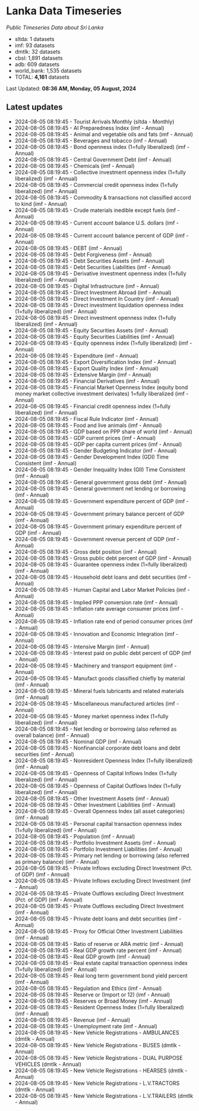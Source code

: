 # Lanka Data Timeseries
*Public Timeseries Data about Sri Lanka*

* sltda: 1 datasets
* imf: 93 datasets
* dmtlk: 32 datasets
* cbsl: 1,891 datasets
* adb: 609 datasets
* world_bank: 1,535 datasets
* TOTAL: **4,161** datasets

Last Updated: **08:36 AM, Monday, 05 August, 2024**

## Latest updates

* 2024-08-05 08:19:45 - Tourist Arrivals Monthly (sltda - Monthly)
* 2024-08-05 08:19:45 - AI Preparedness Index (imf - Annual)
* 2024-08-05 08:19:45 - Animal and vegetable oils and fats (imf - Annual)
* 2024-08-05 08:19:45 - Beverages and tobacco (imf - Annual)
* 2024-08-05 08:19:45 - Bond openness index (1=fully liberalized) (imf - Annual)
* 2024-08-05 08:19:45 - Central Government Debt (imf - Annual)
* 2024-08-05 08:19:45 - Chemicals (imf - Annual)
* 2024-08-05 08:19:45 - Collective investment openness index (1=fully liberalized) (imf - Annual)
* 2024-08-05 08:19:45 - Commercial credit openness index (1=fully liberalized) (imf - Annual)
* 2024-08-05 08:19:45 - Commodity & transactions not classified accord to kind (imf - Annual)
* 2024-08-05 08:19:45 - Crude materials inedible except fuels (imf - Annual)
* 2024-08-05 08:19:45 - Current account balance U.S. dollars (imf - Annual)
* 2024-08-05 08:19:45 - Current account balance percent of GDP (imf - Annual)
* 2024-08-05 08:19:45 - DEBT (imf - Annual)
* 2024-08-05 08:19:45 - Debt Forgiveness (imf - Annual)
* 2024-08-05 08:19:45 - Debt Securities Assets (imf - Annual)
* 2024-08-05 08:19:45 - Debt Securities Liabilities (imf - Annual)
* 2024-08-05 08:19:45 - Derivative investment openness index (1=fully liberalized) (imf - Annual)
* 2024-08-05 08:19:45 - Digital Infrastructure (imf - Annual)
* 2024-08-05 08:19:45 - Direct Investment Abroad (imf - Annual)
* 2024-08-05 08:19:45 - Direct Investment In Country (imf - Annual)
* 2024-08-05 08:19:45 - Direct investment liquidation openness index (1=fully liberalized) (imf - Annual)
* 2024-08-05 08:19:45 - Direct investment openness index (1=fully liberalized) (imf - Annual)
* 2024-08-05 08:19:45 - Equity Securities Assets (imf - Annual)
* 2024-08-05 08:19:45 - Equity Securities Liabilities (imf - Annual)
* 2024-08-05 08:19:45 - Equity openness index (1=fully liberalized) (imf - Annual)
* 2024-08-05 08:19:45 - Expenditure (imf - Annual)
* 2024-08-05 08:19:45 - Export Diversification Index (imf - Annual)
* 2024-08-05 08:19:45 - Export Quality Index (imf - Annual)
* 2024-08-05 08:19:45 - Extensive Margin (imf - Annual)
* 2024-08-05 08:19:45 - Financial Derivatives (imf - Annual)
* 2024-08-05 08:19:45 - Financial Market Openness Index (equity bond money market collective investment derivates) 1=fully liberalized (imf - Annual)
* 2024-08-05 08:19:45 - Financial credit openness index (1=fully liberalized) (imf - Annual)
* 2024-08-05 08:19:45 - Fiscal Rule Indicator (imf - Annual)
* 2024-08-05 08:19:45 - Food and live animals (imf - Annual)
* 2024-08-05 08:19:45 - GDP based on PPP share of world (imf - Annual)
* 2024-08-05 08:19:45 - GDP current prices (imf - Annual)
* 2024-08-05 08:19:45 - GDP per capita current prices (imf - Annual)
* 2024-08-05 08:19:45 - Gender Budgeting Indicator (imf - Annual)
* 2024-08-05 08:19:45 - Gender Development Index (GDI) Time Consistent (imf - Annual)
* 2024-08-05 08:19:45 - Gender Inequality Index (GII) Time Consistent (imf - Annual)
* 2024-08-05 08:19:45 - General government gross debt (imf - Annual)
* 2024-08-05 08:19:45 - General government net lending or borrowing (imf - Annual)
* 2024-08-05 08:19:45 - Government expenditure percent of GDP (imf - Annual)
* 2024-08-05 08:19:45 - Government primary balance percent of GDP (imf - Annual)
* 2024-08-05 08:19:45 - Government primary expenditure percent of GDP (imf - Annual)
* 2024-08-05 08:19:45 - Government revenue percent of GDP (imf - Annual)
* 2024-08-05 08:19:45 - Gross debt position (imf - Annual)
* 2024-08-05 08:19:45 - Gross public debt percent of GDP (imf - Annual)
* 2024-08-05 08:19:45 - Guarantee openness index (1=fully liberalized) (imf - Annual)
* 2024-08-05 08:19:45 - Household debt loans and debt securities (imf - Annual)
* 2024-08-05 08:19:45 - Human Capital and Labor Market Policies (imf - Annual)
* 2024-08-05 08:19:45 - Implied PPP conversion rate (imf - Annual)
* 2024-08-05 08:19:45 - Inflation rate average consumer prices (imf - Annual)
* 2024-08-05 08:19:45 - Inflation rate end of period consumer prices (imf - Annual)
* 2024-08-05 08:19:45 - Innovation and Economic Integration (imf - Annual)
* 2024-08-05 08:19:45 - Intensive Margin (imf - Annual)
* 2024-08-05 08:19:45 - Interest paid on public debt percent of GDP (imf - Annual)
* 2024-08-05 08:19:45 - Machinery and transport equipment (imf - Annual)
* 2024-08-05 08:19:45 - Manufact goods classified chiefly by material (imf - Annual)
* 2024-08-05 08:19:45 - Mineral fuels lubricants and related materials (imf - Annual)
* 2024-08-05 08:19:45 - Miscellaneous manufactured articles (imf - Annual)
* 2024-08-05 08:19:45 - Money market openness index (1=fully liberalized) (imf - Annual)
* 2024-08-05 08:19:45 - Net lending or borrowing (also referred as overall balance) (imf - Annual)
* 2024-08-05 08:19:45 - Nominal GDP (imf - Annual)
* 2024-08-05 08:19:45 - Nonfinancial corporate debt loans and debt securities (imf - Annual)
* 2024-08-05 08:19:45 - Nonresident Openness Index (1=fully liberalized) (imf - Annual)
* 2024-08-05 08:19:45 - Openness of Capital Inflows Index (1=fully liberalized) (imf - Annual)
* 2024-08-05 08:19:45 - Openness of Capital Outflows Index (1=fully liberalized) (imf - Annual)
* 2024-08-05 08:19:45 - Other Investment Assets (imf - Annual)
* 2024-08-05 08:19:45 - Other Investment Liabilities (imf - Annual)
* 2024-08-05 08:19:45 - Overall Openness Index (all asset categories) (imf - Annual)
* 2024-08-05 08:19:45 - Personal capital transaction openness index (1=fully liberalized) (imf - Annual)
* 2024-08-05 08:19:45 - Population (imf - Annual)
* 2024-08-05 08:19:45 - Portfolio Investment Assets (imf - Annual)
* 2024-08-05 08:19:45 - Portfolio Investment Liabilities (imf - Annual)
* 2024-08-05 08:19:45 - Primary net lending or borrowing (also referred as primary balance) (imf - Annual)
* 2024-08-05 08:19:45 - Private Inflows excluding Direct Investment (Pct. of GDP) (imf - Annual)
* 2024-08-05 08:19:45 - Private Inflows excluding Direct Investment (imf - Annual)
* 2024-08-05 08:19:45 - Private Outflows excluding Direct Investment (Pct. of GDP) (imf - Annual)
* 2024-08-05 08:19:45 - Private Outflows excluding Direct Investment (imf - Annual)
* 2024-08-05 08:19:45 - Private debt loans and debt securities (imf - Annual)
* 2024-08-05 08:19:45 - Proxy for Official Other Investment Liabilities (imf - Annual)
* 2024-08-05 08:19:45 - Ratio of reserve or ARA metric (imf - Annual)
* 2024-08-05 08:19:45 - Real GDP growth rate percent (imf - Annual)
* 2024-08-05 08:19:45 - Real GDP growth (imf - Annual)
* 2024-08-05 08:19:45 - Real estate capital transaction openness index (1=fully liberalized) (imf - Annual)
* 2024-08-05 08:19:45 - Real long term government bond yield percent (imf - Annual)
* 2024-08-05 08:19:45 - Regulation and Ethics (imf - Annual)
* 2024-08-05 08:19:45 - Reserve or (Import or 12) (imf - Annual)
* 2024-08-05 08:19:45 - Reserves or Broad Money (imf - Annual)
* 2024-08-05 08:19:45 - Resident Openness Index (1=fully liberalized) (imf - Annual)
* 2024-08-05 08:19:45 - Revenue (imf - Annual)
* 2024-08-05 08:19:45 - Unemployment rate (imf - Annual)
* 2024-08-05 08:19:45 - New Vehicle Registrations - AMBULANCES (dmtlk - Annual)
* 2024-08-05 08:19:45 - New Vehicle Registrations - BUSES (dmtlk - Annual)
* 2024-08-05 08:19:45 - New Vehicle Registrations - DUAL PURPOSE VEHICLES (dmtlk - Annual)
* 2024-08-05 08:19:45 - New Vehicle Registrations - HEARSES (dmtlk - Annual)
* 2024-08-05 08:19:45 - New Vehicle Registrations - L.V.TRACTORS (dmtlk - Annual)
* 2024-08-05 08:19:45 - New Vehicle Registrations - L.V.TRAILERS (dmtlk - Annual)